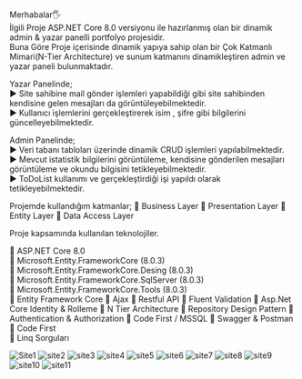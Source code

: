 Merhabalar🖐<br>
İlgili Proje ASP.NET Core 8.0 versiyonu ile hazırlanmış olan bir dinamik admin & yazar panelli portfolyo projesidir.<br>
Buna Göre Proje içerisinde dinamik yapıya sahip olan bir Çok Katmanlı Mimari(N-Tier Architecture) ve sunum katmanını dinamikleştiren admin ve yazar paneli bulunmaktadır.<br>

Yazar Panelinde;<br>
► Site sahibine mail gönder işlemleri yapabildiği gibi site sahibinden kendisine gelen mesajları da görüntüleyebilmektedir.<br>
► Kullanıcı işlemlerini gerçekleştirerek isim , şifre gibi bilgilerini güncelleyebilmektedir.<br>

Admin Panelinde;<br>
► Veri tabanı tabloları üzerinde dinamik CRUD işlemleri yapılabilmektedir.<br>
► Mevcut istatistik bilgilerini görüntüleme, kendisine gönderilen mesajları görüntüleme ve okundu bilgisini tetikleyebilmektedir.<br>
► ToDoList kullanımı ve gerçekleştirdiği işi yapıldı olarak tetikleyebilmektedir.<br>

Projemde kullandığım katmanlar;
📌 Business Layer
📌 Presentation Layer
📌 Entity Layer
📌 Data Access Layer

Proje kapsamında kullanılan teknolojiler.<br>

📌 ASP.NET Core 8.0<br>
📌 Microsoft.Entity.FrameworkCore (8.0.3)<br>
📌 Microsoft.Entity.FrameworkCore.Desing (8.0.3)<br>
📌 Microsoft.Entity.FrameworkCore.SqlServer (8.0.3)<br>
📌 Microsoft.Entity.FrameworkCore.Tools (8.0.3)<br>
📌 Entity Framework Core
📌 Ajax
📌 Restful API
📌 Fluent Validation
📌 Asp.Net Core Identity & Rolleme
📌 N Tier Architecture
📌 Repository Design Pattern
📌 Authentication & Authorization
📌 Code First / MSSQL
📌 Swagger & Postman
📌 Code First<br>
📌 Linq Sorguları<br>

![Site1](https://github.com/dvserkan/Core_Projem/assets/163462310/3c9afd46-1d21-4498-916c-1867c5212cf9)
![site2](https://github.com/dvserkan/Core_Projem/assets/163462310/0be68bf7-f7c2-4383-9801-f8ab5c5c99c4)
![site3](https://github.com/dvserkan/Core_Projem/assets/163462310/6f493c57-6982-447c-bb00-29f5a3b88e32)
![site4](https://github.com/dvserkan/Core_Projem/assets/163462310/568bb46f-24e0-42a3-88c0-ab14c537727a)
![site5](https://github.com/dvserkan/Core_Projem/assets/163462310/6b2e2835-b531-4191-8c03-4c471f4adf2a)
![site6](https://github.com/dvserkan/Core_Projem/assets/163462310/30ddee7b-8adc-43be-a53b-5676c85fae9b)
![site7](https://github.com/dvserkan/Core_Projem/assets/163462310/c646b0d2-6df2-49dd-bd90-3e0a682e2216)
![site8](https://github.com/dvserkan/Core_Projem/assets/163462310/ab44c461-2ad0-4968-b8fe-edc9c7e4b964)
![site9](https://github.com/dvserkan/Core_Projem/assets/163462310/ed743c8f-95ea-4eae-979a-e449c618a01a)
![site10](https://github.com/dvserkan/Core_Projem/assets/163462310/6f14938e-8914-4cb2-8cb8-f6ee2908cc45)
![site11](https://github.com/dvserkan/Core_Projem/assets/163462310/f9ed8220-0e4d-46c8-9b8d-98de7e359c84)


